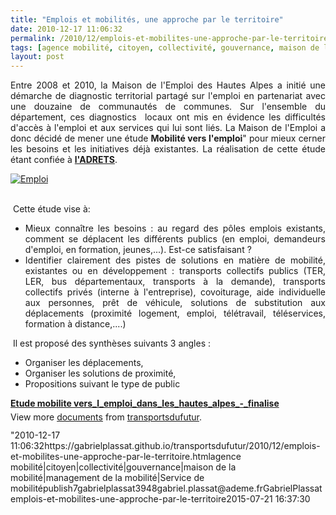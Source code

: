 ```yaml
---
title: "Emplois et mobilités, une approche par le territoire"
date: 2010-12-17 11:06:32
permalink: /2010/12/emplois-et-mobilites-une-approche-par-le-territoire.html
tags: [agence mobilité, citoyen, collectivité, gouvernance, maison de la mobilité, management de la mobilité, Service de mobilité]
layout: post
---
```


<p style="text-align: justify">Entre 2008 et 2010, la Maison de l'Emploi des Hautes Alpes a initié une démarche de diagnostic territorial partagé sur l'emploi en partenariat avec une douzaine de communautés de communes. Sur l'ensemble du département, ces diagnostics  locaux ont mis en évidence les difficultés d'accès à l'emploi et aux services qui lui sont liés. La Maison de l'Emploi a donc décidé de mener une étude <strong>Mobilité vers l'emploi</strong>" pour mieux cerner les besoins et les initiatives déjà existantes. La réalisation de cette étude étant confiée à <strong><a href="http://www.adrets-asso.fr/?Etude-Mobilite-vers-l-emploi-Juin" target="_blank">l'ADRETS</a></strong>.</p> <p style="text-align: justify"><a href="https://gabrielplassat.github.io/transportsdufutur/wp-content/uploads/sites/6/old/6a0120a66d2ad4970b0148c6d2cc0c970c-800wi.jpg" rel="lightbox"><img alt="Emploi" class="asset  asset-image at-xid-6a0120a66d2ad4970b0148c6d2cc0c970c" src="/wp-content/uploads/sites/6/old/6a0120a66d2ad4970b0148c6d2cc0c970c-500wi.jpg" style="margin-left: automargin-right: auto" title="Emploi" /></a> </p>  <!--more-->   <br /> Cette étude vise à: <ul style="text-align: justify"> <li>Mieux connaître les besoins : au regard des pôles emplois existants, comment se déplacent les différents publics (en emploi, demandeurs d'emploi, en formation, jeunes,...). Est-ce satisfaisant ?</li> <li>Identifier clairement des pistes de solutions en matière de mobilité, existantes ou en développement : transports collectifs publics (TER, LER, bus départementaux, transports à la demande), transports collectifs privés (interne à l'entreprise), covoiturage, aide individuelle aux personnes, prêt de véhicule, solutions de substitution aux déplacements (proximité logement, emploi, télétravail, téléservices, formation à distance,....)</li> </ul> <p style="text-align: justify"> Il est proposé des synthèses suivants 3 angles :</p> <ul> <li>Organiser les déplacements,</li> <li>Organiser les solutions de proximité,</li> <li>Propositions suivant le type de public</li> </ul> <div id="__ss_6206398" style="width: 477px"><strong style="margin: 12px 0 4px"><a href="http://www.slideshare.net/transportsdufutur/etude-mobilite-verslemploidansleshautesalpesfinalise" title="Etude mobilite vers_l_emploi_dans_les_hautes_alpes_-_finalise">Etude mobilite vers_l_emploi_dans_les_hautes_alpes_-_finalise</a></strong>         <div style="padding: 5px 0 12px">View more <a href="http://www.slideshare.net/">documents</a> from <a href="http://www.slideshare.net/transportsdufutur">transportsdufutur</a>.</div> </div>"2010-12-17 11:06:32https://gabrielplassat.github.io/transportsdufutur/2010/12/emplois-et-mobilites-une-approche-par-le-territoire.htmlagence mobilité|citoyen|collectivité|gouvernance|maison de la mobilité|management de la mobilité|Service de mobilitépublish7gabrielplassat3948gabriel.plassat@ademe.frGabrielPlassatemplois-et-mobilites-une-approche-par-le-territoire2015-07-21 16:37:30
